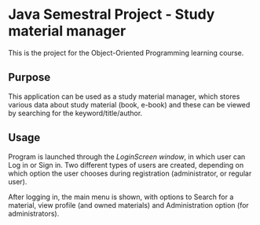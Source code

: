 # Java Semestral Project - Study material manager
This is the project for the Object-Oriented Programming learning course. 

## Purpose
This application can be used as a study material manager, which stores various data about study material (book, e-book) and these can be viewed by searching for the keyword/title/author.

## Usage 
Program is launched through the *LoginScreen window*, in which user can Log in or Sign in. Two different types of users are created, depending on which option the user chooses during registration (administrator, or regular user). 

After logging in, the main menu is shown, with options to Search for a material, view profile (and owned materials) and Administration option (for administrators).